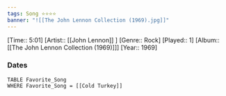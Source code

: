 ```yaml
---
tags: Song ⭐⭐⭐⭐ 
banner: "![[The John Lennon Collection (1969).jpg]]"
---
```

[Time:: 5:01]
[Artist:: [[John Lennon]] ]
[Genre:: Rock]
[Played:: 1]
[Album:: [[The John Lennon Collection (1969)]]]
[Year:: 1969]
### Dates
````dataview
TABLE Favorite_Song
WHERE Favorite_Song = [[Cold Turkey]]
````